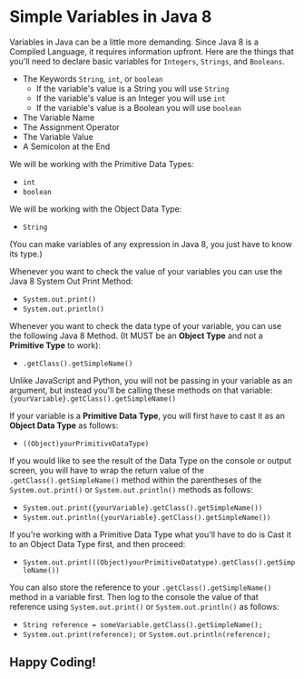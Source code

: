 # Simple Variables in Java 8

Variables in Java can be a little more demanding. Since Java 8 is a Compiled Language, it requires information upfront. Here are the things that you'll need to declare basic variables for `Integers`, `Strings`, and `Booleans`.
* The Keywords `String`, `int`, or `boolean`
    * If the variable's value is a String you will use `String`
    * If the variable's value is an Integer you will use `int`
    * If the variable's value is a Boolean you will use `boolean`
* The Variable Name
* The Assignment Operator
* The Variable Value
* A Semicolon at the End

We will be working with the Primitive Data Types: 
* `int`
* `boolean`

We will be working with the Object Data Type: 
* `String`

(You can make variables of any expression in Java 8, you just have to know its type.)

Whenever you want to check the value of your variables you can use the Java 8 System Out Print Method:
* `System.out.print()`
* `System.out.println()`

Whenever you want to check the data type of your variable, you can use the following Java 8 Method. (It MUST be an **Object Type** and not a __Primitive Type__ to work): 
* `.getClass().getSimpleName()`

Unlike JavaScript and Python, you will not be passing in your variable as an argument, but instead you'll be calling these methods on that variable: 
`{yourVariable}.getClass().getSimpleName()`

If your variable is a __Primitive Data Type__, you will first have to cast it as an **Object Data Type** as follows: 
* `((Object)yourPrimitiveDataType)`

If you would like to see the result of the Data Type on the console or output screen, you will have to wrap the return value of the `.getClass().getSimpleName()` method within the parentheses of the `System.out.print()` or `System.out.println()` methods as follows: 
* `System.out.print({yourVariable}.getClass().getSimpleName())`
* `System.out.println({yourVariable}.getClass().getSimpleName())`

If you're working with a Primitive Data Type what you'll have to do is Cast it to an Object Data Type first, and then proceed: 
* `System.out.print(((Object)yourPrimitiveDatatype).getClass().getSimpleName())`

You can also store the reference to your `.getClass().getSimpleName()` method in a variable first. Then log to the console the value of that reference using `System.out.print()` or `System.out.println()` as follows: 
* `String reference = someVariable.getClass().getSimpleName();`
* `System.out.print(reference);` or `System.out.println(reference);`

## Happy Coding!